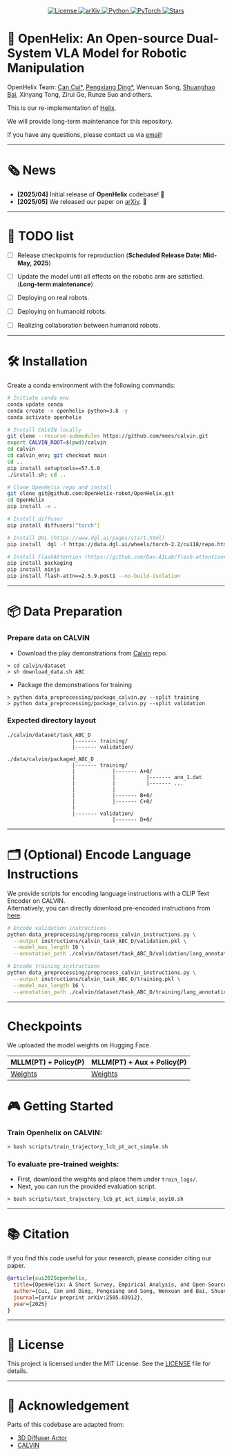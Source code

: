 <p align="center">
  <a href="https://opensource.org/licenses/MIT">
    <img alt="License" src="https://img.shields.io/badge/license-MIT-green.svg">
  </a>
  <a href="https://arxiv.org/abs/2505.03912">
    <img alt="arXiv" src="https://img.shields.io/badge/arXiv-OpenHelix-blue">
  </a>
  <a href="https://anaconda.org/">
    <img alt="Python" src="https://img.shields.io/badge/python-3.8-blue">
  </a>
  <a href="https://pytorch.org/">
    <img alt="PyTorch" src="https://img.shields.io/badge/framework-PyTorch-red">
  </a>
  <a href="https://github.com/OpenHelix-robot/OpenHelix/stargazers">
    <img alt="Stars" src="https://img.shields.io/github/stars/OpenHelix-robot/OpenHelix?style=social">
  </a>
</p>

# 🚀 OpenHelix: An Open-source Dual-System VLA Model for Robotic Manipulation

OpenHelix Team: 
[Can Cui*](https://cuixxx.github.io), [Pengxiang Ding*](https://dingpx.github.io), Wenxuan Song, [Shuanghao Bai](https://github.com/BaiShuanghao), Xinyang Tong, Zirui Ge, Runze Suo and others.

This is our re-implementation of [Helix](https://www.figure.ai/news/helix).

We will provide long-term maintenance for this repository.

If you have any questions, please contact us via [email](dingpx[AT]gmail.com)! 

---

# 🗞️ News
- **[2025/04]** Initial release of **OpenHelix** codebase! 🎉
- **[2025/05]** We released our paper on [arXiv](https://arxiv.org/abs/2505.03912). 📄

---

# 📌 TODO list
- [ ] Release checkpoints for reproduction (**Scheduled Release Date: Mid-May, 2025**)
- [ ] Update the model until all effects on the robotic arm are satisfied. (**Long-term maintenance**)
- [ ] Deploying on real robots. 
- [ ] Deploying on humanoid robots.
- [ ] Realizing collaboration between humanoid robots.



---

# 🛠️ Installation

Create a conda environment with the following commands:

```bash
# Initiate conda env
conda update conda
conda create -n openhelix python=3.8 -y
conda activate openhelix

# Install CALVIN locally
git clone --recurse-submodules https://github.com/mees/calvin.git
export CALVIN_ROOT=$(pwd)/calvin
cd calvin
cd calvin_env; git checkout main
cd ..
pip install setuptools==57.5.0
./install.sh; cd ..

# Clone OpenHelix repo and install
git clone git@github.com:OpenHelix-robot/OpenHelix.git
cd OpenHelix
pip install -e .

# Install diffuser
pip install diffusers["torch"]

# Install DGL (https://www.dgl.ai/pages/start.html)
pip install  dgl -f https://data.dgl.ai/wheels/torch-2.2/cu118/repo.html

# Install FlashAttention (https://github.com/Dao-AILab/flash-attention#installation-and-features)
pip install packaging
pip install ninja
pip install flash-attn==2.5.9.post1 --no-build-isolation
```

---

# 📦 Data Preparation

### Prepare data on CALVIN

* Download the play demonstrations from [Calvin](https://github.com/mees/calvin) repo.
```
> cd calvin/dataset
> sh download_data.sh ABC
```

* Package the demonstrations for training
```
> python data_preprocessing/package_calvin.py --split training
> python data_preprocessing/package_calvin.py --split validation
```

### Expected directory layout
```
./calvin/dataset/task_ABC_D
                     |------- training/
                     |------- validation/

./data/calvin/packaged_ABC_D
                     |------- training/
                     |            |------- A+0/
                     |            |          |------- ann_1.dat
                     |            |          |------- ...
                     |            |
                     |            |------- B+0/
                     |            |------- C+0/
                     |
                     |------- validation/
                                  |------- D+0/
```

---

# 🗂️ (Optional) Encode Language Instructions

We provide scripts for encoding language instructions with a CLIP Text Encoder on CALVIN.  
Alternatively, you can directly download pre-encoded instructions from [here](https://huggingface.co/katefgroup/3d_diffuser_actor/blob/main/instructions.zip).

```bash
# Encode validation instructions
python data_preprocessing/preprocess_calvin_instructions.py \
  --output instructions/calvin_task_ABC_D/validation.pkl \
  --model_max_length 16 \
  --annotation_path ./calvin/dataset/task_ABC_D/validation/lang_annotations/auto_lang_ann.npy

# Encode training instructions
python data_preprocessing/preprocess_calvin_instructions.py \
  --output instructions/calvin_task_ABC_D/training.pkl \
  --model_max_length 16 \
  --annotation_path ./calvin/dataset/task_ABC_D/training/lang_annotations/auto_lang_ann.npy
```

---
# Checkpoints

We uploaded the model weights on Hugging Face.

| MLLM(PT) + Policy(P) | MLLM(PT) + Aux + Policy(P) |
|----------------------|-----------------------------|
| [Weights](https://huggingface.co/OpenHelix/openhelix/tree/main/prompt_tuning) | [Weights](https://huggingface.co/OpenHelix/openhelix/tree/main/prompt_tuning_aux) |

# 🎮 Getting Started

### Train Openhelix on CALVIN:
```
> bash scripts/train_trajectory_lcb_pt_act_simple.sh
```
### To evaluate pre-trained weights:
  - First, download the weights and place them under `train_logs/`.
  - Next, you can run the provided evaluation script.
```
> bash scripts/test_trajectory_lcb_pt_act_simple_asy10.sh
```
---

# 📚 Citation

If you find this code useful for your research, please consider citing our paper.

```bibtex
@article{cui2025openhelix,
  title={OpenHelix: A Short Survey, Empirical Analysis, and Open-Source Dual-System VLA Model for Robotic Manipulation},
  author={Cui, Can and Ding, Pengxiang and Song, Wenxuan and Bai, Shuanghao and Tong, Xinyang and Ge, Zirui and Suo, Runze and Zhou, Wanqi and Liu, Yang and Jia, Bofang and others},
  journal={arXiv preprint arXiv:2505.03912},
  year={2025}
}
```

---

# 📄 License

This project is licensed under the MIT License. See the [LICENSE](./LICENSE) file for details.

---

# 🙏 Acknowledgement

Parts of this codebase are adapted from:
- [3D Diffuser Actor](https://3d-diffuser-actor.github.io/)
- [CALVIN](https://github.com/mees/calvin)
